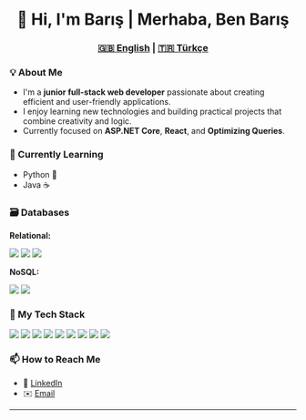 <h1 align="center">👋 Hi, I'm Barış | Merhaba, Ben Barış</h1>

<h3 align="center">
  <a href="#en" id="lang-en">🇬🇧 English</a> |
  <a href="#tr" id="lang-tr">🇹🇷 Türkçe</a>
</h3>

<div id="en">
  
### 💡 About Me
- I'm a **junior full-stack web developer** passionate about creating efficient and user-friendly applications.  
- I enjoy learning new technologies and building practical projects that combine creativity and logic.  
- Currently focused on **ASP.NET Core**, **React**, and **Optimizing Queries**.

### 🧠 Currently Learning
- Python 🐍  
- Java ☕

### 🗃️ Databases
**Relational:**  
<div class="icon-grid">
  <a href="https://www.microsoft.com/sql-server" target="_blank" class="icon-card"><img src="https://cdn.jsdelivr.net/gh/devicons/devicon/icons/microsoftsqlserver/microsoftsqlserver-plain.svg"/></a>
  <a href="https://www.mysql.com/" target="_blank" class="icon-card"><img src="https://cdn.jsdelivr.net/gh/devicons/devicon/icons/mysql/mysql-original.svg"/></a>
  <a href="https://www.postgresql.org/" target="_blank" class="icon-card"><img src="https://cdn.jsdelivr.net/gh/devicons/devicon/icons/postgresql/postgresql-original.svg"/></a>
</div>

**NoSQL:**  
<div class="icon-grid">
  <a href="https://www.mongodb.com/" target="_blank" class="icon-card"><img src="https://cdn.jsdelivr.net/gh/devicons/devicon/icons/mongodb/mongodb-original.svg"/></a>
  <a href="https://redis.io/" target="_blank" class="icon-card"><img src="https://cdn.jsdelivr.net/gh/devicons/devicon/icons/redis/redis-original.svg"/></a>
</div>

### 🧰 My Tech Stack
<div class="icon-grid">
  <a href="https://dotnet.microsoft.com/" target="_blank" class="icon-card"><img src="https://cdn.jsdelivr.net/gh/devicons/devicon/icons/dotnetcore/dotnetcore-original.svg"/></a>
  <a href="https://www.w3.org/html/" target="_blank" class="icon-card"><img src="https://cdn.jsdelivr.net/gh/devicons/devicon/icons/html5/html5-original.svg"/></a>
  <a href="https://www.w3.org/Style/CSS/" target="_blank" class="icon-card"><img src="https://cdn.jsdelivr.net/gh/devicons/devicon/icons/css3/css3-original.svg"/></a>
  <a href="https://tailwindcss.com/" target="_blank" class="icon-card"><img src="[https://cdn.jsdelivr.net/gh/devicons/devicon/icons/tailwindcss/tailwindcss-plain.svg](https://github.com/devicons/devicon/tree/v2.17.0/icons/tailwindcss/tailwindcss-plain.svg)"/></a>
  <a href="https://www.javascript.com/" target="_blank" class="icon-card"><img src="https://cdn.jsdelivr.net/gh/devicons/devicon/icons/javascript/javascript-original.svg"/></a>
  <a href="https://react.dev/" target="_blank" class="icon-card"><img src="https://cdn.jsdelivr.net/gh/devicons/devicon/icons/react/react-original.svg"/></a>
  <a href="https://nodejs.org/" target="_blank" class="icon-card"><img src="https://cdn.jsdelivr.net/gh/devicons/devicon/icons/nodejs/nodejs-original.svg"/></a>
  <a href="https://www.python.org/" target="_blank" class="icon-card"><img src="https://cdn.jsdelivr.net/gh/devicons/devicon/icons/python/python-original.svg"/></a>
  <a href="https://www.java.com/" target="_blank" class="icon-card"><img src="https://cdn.jsdelivr.net/gh/devicons/devicon/icons/java/java-original.svg"/></a>
</div>


### 📫 How to Reach Me
- 💼 [LinkedIn](https://www.linkedin.com/in/emre-barış-erdem)
- ✉️ [Email](mailto:erdem.emre.baris@gmail.com)

</div>

---

<div id="tr" style="display:none;">

### 💡 Hakkımda
- **Full-stack web geliştiricisi** olma yolunda ilerleyen, öğrenmeye ve üretmeye tutkulu bir yazılım geliştiriciyim.  
- **ASP.NET Core**, **React** ve **veritabanı tasarımı** üzerinde yoğunlaşıyorum.  
- Kod yazarken kullanıcı deneyimi ve performans odaklı çözümler üretmeyi seviyorum.

### 🧠 Şu Anda Öğrendiğim Diller
- Python 🐍  
- Java ☕

### 🗃️ Veritabanı Deneyimim
- **İlişkisel:** SQL Server, MySQL, PostgreSQL  
- **NoSQL:** MongoDB, Redis  

### 🧰 Teknoloji Yığınım
<p align="center">
  <a href="https://dotnet.microsoft.com/" target="_blank"><img src="https://cdn.jsdelivr.net/gh/devicons/devicon/icons/dotnetcore/dotnetcore-original.svg" width="60" height="60"/></a>
  <a href="https://www.w3.org/html/" target="_blank"><img src="https://cdn.jsdelivr.net/gh/devicons/devicon/icons/html5/html5-original.svg" width="60" height="60"/></a>
  <a href="https://www.w3.org/Style/CSS/" target="_blank"><img src="https://cdn.jsdelivr.net/gh/devicons/devicon/icons/css3/css3-original.svg" width="60" height="60"/></a>
  <a href="https://tailwindcss.com/" target="_blank"><img src="https://cdn.jsdelivr.net/gh/devicons/devicon/icons/tailwindcss/tailwindcss-plain.svg" width="60" height="60"/></a>
  <a href="https://www.javascript.com/" target="_blank"><img src="https://cdn.jsdelivr.net/gh/devicons/devicon/icons/javascript/javascript-original.svg" width="60" height="60"/></a>
  <a href="https://react.dev/" target="_blank"><img src="https://cdn.jsdelivr.net/gh/devicons/devicon/icons/react/react-original.svg" width="60" height="60"/></a>
  <a href="https://nodejs.org/" target="_blank"><img src="https://cdn.jsdelivr.net/gh/devicons/devicon/icons/nodejs/nodejs-original.svg" width="60" height="60"/></a>
  <a href="https://www.python.org/" target="_blank"><img src="https://cdn.jsdelivr.net/gh/devicons/devicon/icons/python/python-original.svg" width="60" height="60"/></a>
  <a href="https://www.java.com/" target="_blank"><img src="https://cdn.jsdelivr.net/gh/devicons/devicon/icons/java/java-original.svg" width="60" height="60"/></a>
  <a href="https://www.microsoft.com/sql-server" target="_blank"><img src="https://cdn.jsdelivr.net/gh/devicons/devicon/icons/microsoftsqlserver/microsoftsqlserver-plain.svg" width="60" height="60"/></a>
  <a href="https://www.mysql.com/" target="_blank"><img src="https://cdn.jsdelivr.net/gh/devicons/devicon/icons/mysql/mysql-original.svg" width="60" height="60"/></a>
  <a href="https://www.postgresql.org/" target="_blank"><img src="https://cdn.jsdelivr.net/gh/devicons/devicon/icons/postgresql/postgresql-original.svg" width="60" height="60"/></a>
  <a href="https://www.mongodb.com/" target="_blank"><img src="https://cdn.jsdelivr.net/gh/devicons/devicon/icons/mongodb/mongodb-original.svg" width="60" height="60"/></a>
  <a href="https://redis.io/" target="_blank"><img src="https://cdn.jsdelivr.net/gh/devicons/devicon/icons/redis/redis-original.svg" width="60" height="60"/></a>
</p>

### 📫 Bana Ulaş
- 💼 [LinkedIn](https://www.linkedin.com/in/emre-barış-erdem)
- ✉️ [E-posta](mailto:erdem.emre.baris@gmail.com)

</div>

